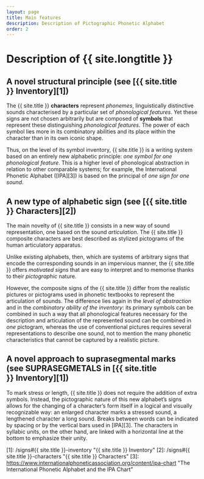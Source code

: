 ```yaml
---
layout: page
title: Main features
description: Description of Pictographic Phonetic Alphabet
order: 2
---
```


# Description of {{ site.longtitle }}

## A novel structural principle (see&nbsp;[{{ site.title }}&nbsp;Inventory][1])

The {{ site.title }} **characters** represent *phonemes*, linguistically distinctive sounds characterised by a particular set of 
*phonological features*. Yet these signs are not chosen arbitrarily but are composed of **symbols** that represent these 
distinguishing *phonological features*. The power of each symbol lies more in its combinatory abilities and its place 
within the character than in its own iconic shape.

Thus, on the level of its symbol inventory, {{ site.title }} is a writing system based on an entirely new alphabetic principle:
*one symbol for one phonological feature*. This is a higher level of phonological abstraction in relation to other 
comparable systems; for example, the International Phonetic Alphabet ([IPA][3]) is based on the principal of *one sign 
for one sound*.

## A new type of alphabetic sign (see&nbsp;[{{ site.title }}&nbsp;Characters][2])

The main novelty of {{ site.title }} consists in a new way of sound representation, one based on the sound *articulation*. 
The {{ site.title }} composite characters are best described as stylized pictograms of the human articulatory apparatus.

Unlike existing alphabets, then, which are systems of arbitrary signs that encode the corresponding sounds 
in an impervious manner, the {{ site.title }} offers *motivated signs* that are easy to interpret and to memorise thanks 
to their *pictographic* nature.

However, the composite signs of the {{ site.title }} differ from the realistic pictures or pictograms used in phonetic 
textbooks to represent the articulation of sounds. The difference lies again in the *level of abstraction* and 
in the *combinatory ability of the inventory*: its primary symbols can be combined in such a way that all phonological 
features necessary for the description and articulation of the represented sound can be combined in *one* pictogram, 
whereas the use of conventional pictures requires several representations to describe one sound, not to mention 
the many phonetic characteristics that cannot be captured by a realistic picture.

## A novel approach to suprasegmental marks (see&nbsp;SUPRASEGMETALS&nbsp;in&nbsp;[{{ site.title }}&nbsp;Inventory][1])

To mark stress or length, {{ site.title }} does not require the addition of extra symbols. Instead, the pictographic nature 
of this new alphabet’s signs allows for the changing of a character’s form itself in a logical and visually 
recognizable way: an enlarged character marks a stressed sound, a lengthened character a long sound. Breaks between 
words can be indicated by spacing or by the vertical bars used in [IPA][3]. The characters in syllabic units, 
on the other hand, are linked with a horizontal line at the bottom to emphasize their unity.

[1]: /signs#{{ site.title }}-inventory "{{ site.title }} Inventory"
[2]: /signs#{{ site.title }}-characters "{{ site.title }} Characters"
[3]: https://www.internationalphoneticassociation.org/content/ipa-chart "The International Phonetic Alphabet and the IPA Chart"
